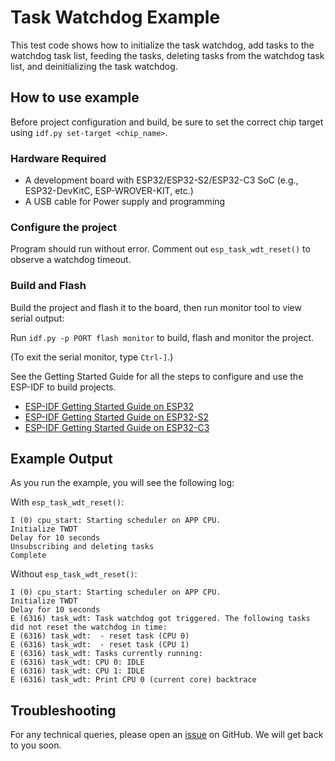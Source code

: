 # Task Watchdog Example

This test code shows how to initialize the task watchdog, add tasks to the
watchdog task list, feeding the tasks, deleting tasks from the watchdog task
list, and deinitializing the task watchdog.

## How to use example

Before project configuration and build, be sure to set the correct chip target using `idf.py set-target <chip_name>`.

### Hardware Required

* A development board with ESP32/ESP32-S2/ESP32-C3 SoC (e.g., ESP32-DevKitC, ESP-WROVER-KIT, etc.)
* A USB cable for Power supply and programming

### Configure the project

Program should run without error. Comment out `esp_task_wdt_reset()` to observe a watchdog timeout.

### Build and Flash

Build the project and flash it to the board, then run monitor tool to view serial output:

Run `idf.py -p PORT flash monitor` to build, flash and monitor the project.

(To exit the serial monitor, type ``Ctrl-]``.)

See the Getting Started Guide for all the steps to configure and use the ESP-IDF to build projects.

* [ESP-IDF Getting Started Guide on ESP32](https://docs.espressif.com/projects/esp-idf/en/latest/esp32/get-started/index.html)
* [ESP-IDF Getting Started Guide on ESP32-S2](https://docs.espressif.com/projects/esp-idf/en/latest/esp32s2/get-started/index.html)
* [ESP-IDF Getting Started Guide on ESP32-C3](https://docs.espressif.com/projects/esp-idf/en/latest/esp32c3/get-started/index.html)

## Example Output

As you run the example, you will see the following log:

With `esp_task_wdt_reset()`:

```
I (0) cpu_start: Starting scheduler on APP CPU.
Initialize TWDT
Delay for 10 seconds
Unsubscribing and deleting tasks
Complete
```

Without `esp_task_wdt_reset()`:
```
I (0) cpu_start: Starting scheduler on APP CPU.
Initialize TWDT
Delay for 10 seconds
E (6316) task_wdt: Task watchdog got triggered. The following tasks did not reset the watchdog in time:
E (6316) task_wdt:  - reset task (CPU 0)
E (6316) task_wdt:  - reset task (CPU 1)
E (6316) task_wdt: Tasks currently running:
E (6316) task_wdt: CPU 0: IDLE
E (6316) task_wdt: CPU 1: IDLE
E (6316) task_wdt: Print CPU 0 (current core) backtrace

```

## Troubleshooting

For any technical queries, please open an [issue](https://github.com/espressif/esp-idf/issues) on GitHub. We will get back to you soon.
